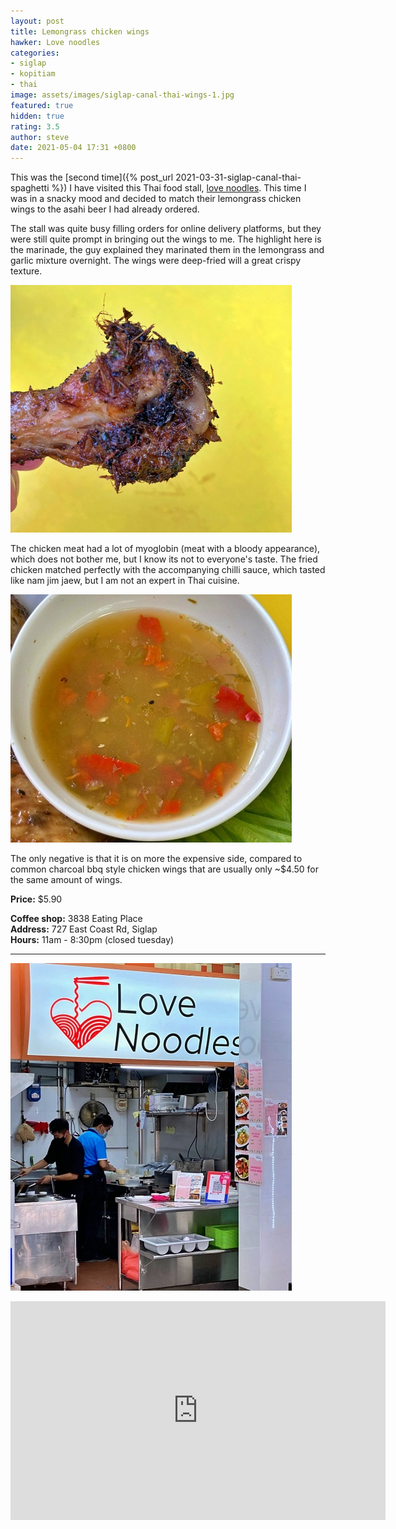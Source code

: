 ```yaml
---
layout: post
title: Lemongrass chicken wings
hawker: Love noodles
categories:
- siglap
- kopitiam
- thai
image: assets/images/siglap-canal-thai-wings-1.jpg
featured: true
hidden: true
rating: 3.5
author: steve
date: 2021-05-04 17:31 +0800
---
```

This was the [second time]({% post_url 2021-03-31-siglap-canal-thai-spaghetti %}) I have visited this Thai food stall, [love noodles](https://lovenoodles.sg). This time I was in a snacky mood and decided to match their lemongrass chicken wings to the asahi beer I had already ordered.

The stall was quite busy filling orders for online delivery platforms, but they were still quite prompt in bringing out the wings to me. The highlight here is the marinade, the guy explained they marinated them in the lemongrass and garlic mixture overnight. The wings were deep-fried will a great crispy texture.

![Heavily marinated chicken wing](/assets/images/siglap-canal-thai-wings-3.jpg "description text")

The chicken meat had a lot of myoglobin (meat with a bloody appearance), which does not bother me, but I know its not to everyone's taste. The fried chicken matched perfectly with the accompanying chilli sauce, which tasted like nam jim jaew, but I am not an expert in Thai cuisine.

![Nam jim jaew](/assets/images/siglap-canal-thai-wings-2.jpg "Nam jim jaew")

The only negative is that it is on more the expensive side, compared to common charcoal bbq style chicken wings that are usually only ~$4.50 for the same amount of wings.

**Price:** $5.90  

**Coffee shop:** 3838 Eating Place  
**Address:** 727 East Coast Rd, Siglap  
**Hours:** 11am - 8:30pm (closed tuesday)  

***  

![Love noodles](/assets/images/siglap-canal-thai-spaghetti-2.jpg "Love noodles")

<iframe src="https://www.google.com/maps/embed?pb=!1m14!1m8!1m3!1d15955.087373268225!2d103.922976!3d1.3123069!3m2!1i1024!2i768!4f13.1!3m3!1m2!1s0x0%3A0xcec2574a869428ea!2sLove%20Noodles!5e0!3m2!1sen!2ssg!4v1617162979519!5m2!1sen!2ssg" width="600" height="350" style="border:0;" allowfullscreen="" loading="lazy"></iframe>